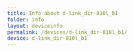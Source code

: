 ```yaml
---
title: Info about d-link_dir-810l_b1
folder: info
layout: deviceinfo
permalink: /devices/d-link_dir-810l_b1/
device: d-link_dir-810l_b1
---
```

